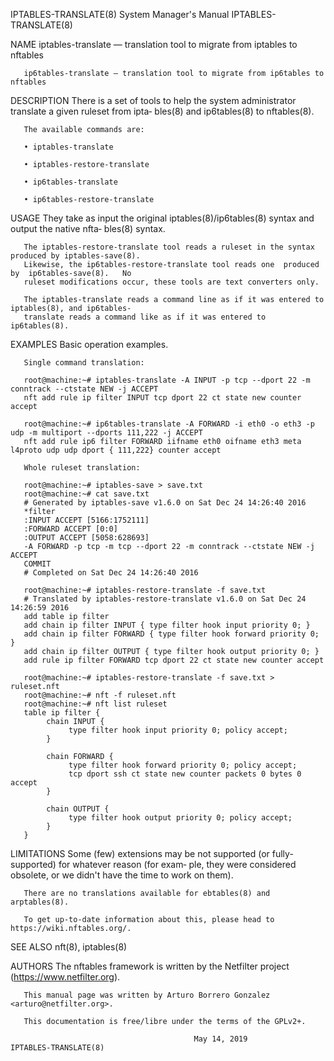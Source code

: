 IPTABLES-TRANSLATE(8)                   System Manager's Manual                  IPTABLES-TRANSLATE(8)

NAME
       iptables-translate — translation tool to migrate from iptables to nftables

       ip6tables-translate — translation tool to migrate from ip6tables to nftables

DESCRIPTION
       There  is  a set of tools to help the system administrator translate a given ruleset from ipta‐
       bles(8) and ip6tables(8) to nftables(8).

       The available commands are:

       • iptables-translate

       • iptables-restore-translate

       • ip6tables-translate

       • ip6tables-restore-translate

USAGE
       They take as input the original iptables(8)/ip6tables(8) syntax and  output  the  native  nfta‐
       bles(8) syntax.

       The iptables-restore-translate tool reads a ruleset in the syntax produced by iptables-save(8).
       Likewise, the ip6tables-restore-translate tool reads one  produced  by  ip6tables-save(8).   No
       ruleset modifications occur, these tools are text converters only.

       The iptables-translate reads a command line as if it was entered to iptables(8), and ip6tables-
       translate reads a command like as if it was entered to ip6tables(8).

EXAMPLES
       Basic operation examples.

       Single command translation:

       root@machine:~# iptables-translate -A INPUT -p tcp --dport 22 -m conntrack --ctstate NEW -j ACCEPT
       nft add rule ip filter INPUT tcp dport 22 ct state new counter accept

       root@machine:~# ip6tables-translate -A FORWARD -i eth0 -o eth3 -p udp -m multiport --dports 111,222 -j ACCEPT
       nft add rule ip6 filter FORWARD iifname eth0 oifname eth3 meta l4proto udp udp dport { 111,222} counter accept

       Whole ruleset translation:

       root@machine:~# iptables-save > save.txt
       root@machine:~# cat save.txt
       # Generated by iptables-save v1.6.0 on Sat Dec 24 14:26:40 2016
       *filter
       :INPUT ACCEPT [5166:1752111]
       :FORWARD ACCEPT [0:0]
       :OUTPUT ACCEPT [5058:628693]
       -A FORWARD -p tcp -m tcp --dport 22 -m conntrack --ctstate NEW -j ACCEPT
       COMMIT
       # Completed on Sat Dec 24 14:26:40 2016

       root@machine:~# iptables-restore-translate -f save.txt
       # Translated by iptables-restore-translate v1.6.0 on Sat Dec 24 14:26:59 2016
       add table ip filter
       add chain ip filter INPUT { type filter hook input priority 0; }
       add chain ip filter FORWARD { type filter hook forward priority 0; }
       add chain ip filter OUTPUT { type filter hook output priority 0; }
       add rule ip filter FORWARD tcp dport 22 ct state new counter accept

       root@machine:~# iptables-restore-translate -f save.txt > ruleset.nft
       root@machine:~# nft -f ruleset.nft
       root@machine:~# nft list ruleset
       table ip filter {
            chain INPUT {
                 type filter hook input priority 0; policy accept;
            }

            chain FORWARD {
                 type filter hook forward priority 0; policy accept;
                 tcp dport ssh ct state new counter packets 0 bytes 0 accept
            }

            chain OUTPUT {
                 type filter hook output priority 0; policy accept;
            }
       }

LIMITATIONS
       Some (few) extensions may be not supported (or fully-supported) for whatever reason (for  exam‐
       ple, they were considered obsolete, or we didn't have the time to work on them).

       There are no translations available for ebtables(8) and arptables(8).

       To get up-to-date information about this, please head to https://wiki.nftables.org/.

SEE ALSO
       nft(8), iptables(8)

AUTHORS
       The nftables framework is written by the Netfilter project (https://www.netfilter.org).

       This manual page was written by Arturo Borrero Gonzalez <arturo@netfilter.org>.

       This documentation is free/libre under the terms of the GPLv2+.

                                             May 14, 2019                        IPTABLES-TRANSLATE(8)
